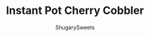 ---
layout: ../../layouts/MarkdownPostLayout.astro
title: Instant Pot Cherry Cobbler
author: ShugarySweets
pubDate: 2020-07-22
description: "It&#x27;s Cherry Cobbler made in the Instant Pot! Transform a can of cherry pie filling into an impressive dessert with this easy recipe. Don&#x27;t forget a scoop of ice cream on top!"
image_url: https://www.shugarysweets.com/wp-content/uploads/2020/08/cherry-cobbler-4.jpg
tags: ["Desserts","American"]
calories: 140
protein: 1
carbohydrates: 11
fats: 11
fiber: 0
ingredients: ["2 cans (21 oz) cherry pie filling","1 box white cake mix","1/2 cup unsalted butter, melted","1 tsp almond extract","1 1/2 cup water"]
serves: 12
time: "30 minutes"
prepTime: "5 minutes"
instructions: ["In the bottom of a 7-inch springform pan that fits inside your Instant Pot, pour two cans of cherry pie filling in the bottom.","In a small bowl, combine dry cake mix with melted butter and almond extract. Crumble the dough over the pie filling.","Cover pan with foil.","In the bottom of a 6qt Instant Pot, add water. Place springform pan on a sling or trivet and lower into the Instant Pot.","Secure the lid on top and make sure the valve is set to SEALING. Select HIGH PRESSURE for a cook time of 25 minutes.","Allow to naturally release for ten minutes, then do a quick release of pressure by turning the valve to VENTING.","Remove from pot by lifting out with sling/trivet. Remove foil and allow to cool at least 30 minutes before eating. Serve with ice cream or whipped cream, if desired!"]
nutrition: ["140 calories","11 grams carbohydrates","20 milligrams cholesterol","11 grams fat","0 grams fiber","1 grams protein","6 grams saturated fat","64 milligrams sodium","6 grams sugar","0 grams trans fat","4 grams unsaturated fat"]
---